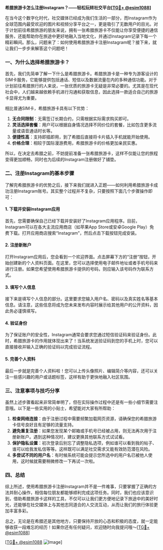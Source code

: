 **希腊旅游卡怎么注册Instagram？——轻松玩转社交平台[[TG💪+ @esim1088](https://t.me/s/esim1088)]**

在当今这个数字化时代，社交媒体已经成为我们生活的一部分，而Instagram作为全球范围内最受欢迎的图片和视频分享平台之一，更是吸引了无数用户的目光。对于计划前往希腊旅游的朋友来说，拥有一张希腊旅游卡不仅能让你享受便捷的通信服务，还能帮助你在旅途中更好地融入当地文化，并通过Instagram记录下每一个精彩瞬间。那么，问题来了：如何使用希腊旅游卡注册Instagram呢？接下来，就让我们一步步来解答这个问题吧！

### 一、为什么选择希腊旅游卡？

首先，我们先简单了解一下什么是希腊旅游卡。希腊旅游卡是一种专为游客设计的SIM卡服务，它能够提供包括通话、短信以及数据流量在内的多种通信功能。对于计划前往希腊旅行的人来说，一张优质的旅游卡无疑是非常必要的。尤其是在现代社会中，人们越来越依赖手机进行沟通和获取信息，因此选择一款适合自己的旅游卡显得尤为重要。

相比普通SIM卡，希腊旅游卡具有以下优势：
1. **无合同限制**：无需签订长期合约，只需根据实际需求购买即可。
2. **灵活选择套餐**：用户可以根据自身情况选择不同价位的套餐，比如包含更多流量或语音通话时长等。
3. **便捷性高**：支持即插即用，到了希腊后直接将卡片插入手机就能开始使用。
4. **价格合理**：相较于国际漫游费用，希腊旅游卡的价格更加亲民实惠。

所以，在决定去希腊之前，不妨提前准备一张希腊旅游卡，这样不仅能让您的旅程变得更加顺畅，同时也为后续的Instagram注册做好了铺垫。

### 二、注册Instagram的基本步骤

了解完希腊旅游卡的优势之后，接下来我们就进入正题——如何利用希腊旅游卡成功注册Instagram账号。其实整个过程并不复杂，只要按照下面几个步骤操作即可：

#### 1. 下载并安装Instagram应用

首先，您需要确保自己已经下载并安装好了Instagram应用程序。目前，Instagram可以在各大主流应用商店（如苹果App Store或安卓Google Play）免费下载。打开应用商店搜索“Instagram”，然后点击下载按钮完成安装。

#### 2. 注册新账户

打开Instagram应用后，您会看到一个欢迎界面。点击屏幕下方的“注册”按钮，开始创建新的个人资料页面。在这里，您可以选择使用电子邮件地址或者手机号码来进行注册。如果您希望使用希腊旅游卡提供的号码，则应输入该号码作为联系方式。

#### 3. 填写个人信息

接下来是填写个人信息的部分。这里要求您输入用户名、密码以及真实姓名等基本信息。请注意，这些信息将成为您未来发布内容时展示给其他用户的公开资料，因此务必谨慎填写。

#### 4. 验证身份

为了保证账户的安全性，Instagram通常会要求您通过短信验证码来验证身份。此时，希腊旅游卡的作用就体现出来了！当系统发送验证码到您的手机上时，您可以直接接收并输入正确的验证码以完成验证流程。

#### 5. 完善个人资料

最后一步就是完善个人资料啦！您可以上传头像照片、编辑简介等内容，还可以关注一些感兴趣的用户或话题标签，这样有助于更快地融入社区氛围。

### 三、注意事项与技巧分享

虽然上述步骤看起来非常简单明了，但在实际操作过程中还是有一些小细节需要注意哦。以下是一些实用的小贴士，希望能对大家有所帮助：

1. **检查网络连接**：由于注册过程中需要频繁加载网页资源，请确保您的希腊旅游卡信号良好且有足够的流量支持。
2. **避免重复注册**：如果您发现某个邮箱或手机号已经被占用，则无法再次用于注册新账户。遇到这种情况时，建议更换其他联系方式试试看。
3. **保护隐私设置**：初次登录后别忘了调整隐私选项，例如谁可以看到我的帖子、谁可以给我发私信等等。这样既可以满足社交需求又能有效防范潜在风险。
4. **多尝试不同的用户名**：有时候系统可能会提示您所选中的用户名已被他人使用，这时候就需要稍微修改一下再试一次啦。

### 四、总结

综上所述，使用希腊旅游卡注册Instagram并不是一件难事，只要掌握了正确的方法并耐心操作，相信每位朋友都能够顺利完成这项任务。同时，我们也应该意识到，借助希腊旅游卡这样的工具，不仅可以让我们更方便地记录下旅途中的美好时光，还能够在社交媒体上与其他志同道合的人交流互动，从而让我们的旅行体验更加丰富多彩。

总之，无论是在希腊还是其他地方，只要保持开放的心态和积极的态度，就一定能够收获一段难忘的经历！如果你还有任何疑问，欢迎随时向我提问哦～[[TG💪+ @esim1088](https://t.me/s/esim1088)]

[[TG💪+ @esim1088](https://t.me/s/esim1088) ![Image](https://i.postimg.cc/4NQfJmqS/Snipaste-2025-05-13-00-14-12.png)]